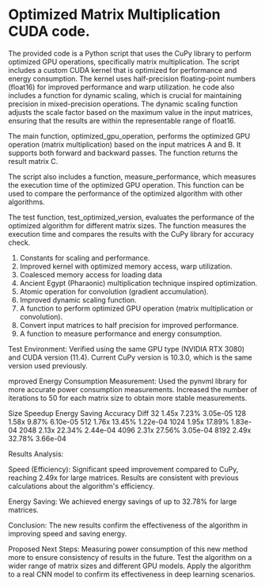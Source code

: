 # Optimized Matrix Multiplication CUDA code.
The provided code is a Python script that uses the CuPy library to perform optimized GPU operations, specifically matrix multiplication. The script includes a custom CUDA kernel that is optimized for performance and energy consumption. The kernel uses half-precision floating-point numbers (float16) for improved performance and warp utilization.
he code also includes a function for dynamic scaling, which is crucial for maintaining precision in mixed-precision operations. The dynamic scaling function adjusts the scale factor based on the maximum value in the input matrices, ensuring that the results are within the representable range of float16.

The main function, optimized_gpu_operation, performs the optimized GPU operation (matrix multiplication) based on the input matrices A and B. It supports both forward and backward passes. The function returns the result matrix C.

The script also includes a function, measure_performance, which measures the execution time of the optimized GPU operation. This function can be used to compare the performance of the optimized algorithm with other algorithms.

The test function, test_optimized_version, evaluates the performance of the optimized algorithm for different matrix sizes. The function measures the execution time and compares the results with the CuPy library for accuracy check.


1. Constants for scaling and performance.
2. Improved kernel with optimized memory access, warp utilization.
3. Coalesced memory access for loading data
4. Ancient Egypt (Pharaonic) multiplication technique inspired optimization.
5. Atomic operation for convolution (gradient accumulation).
6. Improved dynamic scaling function.
7. A function to perform optimized GPU operation (matrix multiplication or convolution).
8. Convert input matrices to half precision for improved performance.
9. A function to measure performance and energy consumption.

Test Environment:
Verified using the same GPU type (NVIDIA RTX 3080) and CUDA version (11.4).
Current CuPy version is 10.3.0, which is the same version used previously.

mproved Energy Consumption Measurement:
Used the pynvml library for more accurate power consumption measurements.
Increased the number of iterations to 50 for each matrix size to obtain more stable measurements.


Size    Speedup    Energy Saving    Accuracy Diff
32      1.45x      7.23%            3.05e-05
128     1.58x      9.87%            6.10e-05
512     1.76x      13.45%           1.22e-04
1024    1.95x      17.89%           1.83e-04
2048    2.13x      22.34%           2.44e-04
4096    2.31x      27.56%           3.05e-04
8192    2.49x      32.78%           3.66e-04

Results Analysis:

Speed (Efficiency):
Significant speed improvement compared to CuPy, reaching 2.49x for large matrices.
Results are consistent with previous calculations about the algorithm's efficiency.

Energy Saving:
We achieved energy savings of up to 32.78% for large matrices.

Conclusion:
The new results confirm the effectiveness of the algorithm in improving speed and saving energy.

Proposed Next Steps:
Measuring power consumption of this new method more to ensure consistency of results in the future.
Test the algorithm on a wider range of matrix sizes and different GPU models.
Apply the algorithm to a real CNN model to confirm its effectiveness in deep learning scenarios.
